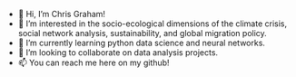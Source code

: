 - 👋 Hi, I’m Chris Graham! 
- 👀 I’m interested in the socio-ecological dimensions of the climate crisis, social network analysis, sustainability, and global migration policy.  
- 🌱 I’m currently learning python data science and neural networks. 
- 💞️ I’m looking to collaborate on data analysis projects. 
- 📫 You can reach me here on my github! 

<!---
cgraham01/cgraham01 is a ✨ special ✨ repository because its `README.md` (this file) appears on your GitHub profile.
You can click the Preview link to take a look at your changes.
--->
